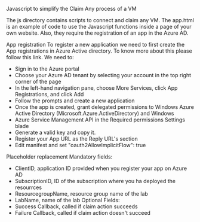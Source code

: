 Javascript to simplify the Claim Any process of a VM

The js directory contains scripts to connect and claim any VM. The app.html is an example of code to use the Javascript functions inside a page of your own website. Also, they require the registration of an app in the Azure AD.


App registration
To register a new application we need to first create the App registrations in Azure Active directory. To know more about this please    follow this link. We need to:
- Sign in to the Azure portal
- Choose your Azure AD tenant by selecting your account in the top right corner of the page
- In the left-hand navigation pane, choose More Services, click App Registrations, and click Add
- Follow the prompts and create a new application
- Once the app is created, grant delegated permissions to Windows Azure Active Directory (Microsoft.Azure.ActiveDirectory) and Windows 
- Azure Service Management API in the Required permissions Settings blade
- Generate a valid key and copy it.
- Register your App URL as the Reply URL's section
- Edit manifest and set "oauth2AllowImplicitFlow": true


Placeholder replacement
Mandatory fields:
- ClientID, application ID provided when you register your app on Azure AD
- SubscriptionID, ID of the subscription where you ha deployed the resourrces
- ResourcegroupName, resource group name of the lab
- LabName, name of the lab
Optional Fields:
- Success Callback, called if claim action succeeds
- Failure Callback, called if claim action doesn't succeed
